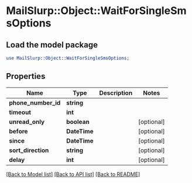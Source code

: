 # MailSlurp::Object::WaitForSingleSmsOptions

## Load the model package
```perl
use MailSlurp::Object::WaitForSingleSmsOptions;
```

## Properties
Name | Type | Description | Notes
------------ | ------------- | ------------- | -------------
**phone_number_id** | **string** |  | 
**timeout** | **int** |  | 
**unread_only** | **boolean** |  | [optional] 
**before** | **DateTime** |  | [optional] 
**since** | **DateTime** |  | [optional] 
**sort_direction** | **string** |  | [optional] 
**delay** | **int** |  | [optional] 

[[Back to Model list]](../README#documentation-for-models) [[Back to API list]](../README#documentation-for-api-endpoints) [[Back to README]](../README)


